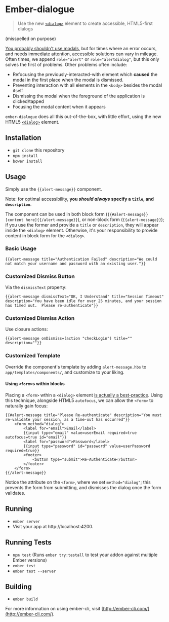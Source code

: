 # Ember-dialogue

> Use the new [`<dialog>`](https://developer.mozilla.org/en-US/docs/Web/HTML/Element/dialog) element to create accessible, HTML5-first dialogs

(misspelled on purpose)

[You probably shouldn't use modals](http://uxmovement.com/mobile/why-you-should-avoid-using-modal-windows-on-mobile/), but for times where an error occurs, and needs immediate attention, accessible solutions can vary in mileage.  Often times, we append `role="alert"` or `role="alertdialog"`, but this only solves the first of problems.  Other problems often include:

* Refocusing the previously-interacted-with element which **caused** the modal in the first place when the modal is dismissed.
* Preventing interaction with all elements in the `<body>` besides the modal itself
* Dismissing the modal when the foreground of the application is clicked/tapped
* Focusing the modal content when it appears

`ember-dialogue` does all this out-of-the-box, with little effort, using the new HTML5 [`<dialog>`](https://developer.mozilla.org/en-US/docs/Web/HTML/Element/dialog) element.

## Installation

* `git clone` this repository
* `npm install`
* `bower install`

## Usage

Simply use the `{{alert-message}}` component.

Note: for optimal accessibility, **you *should always* specify a `title`, and `description`**.

The component can be used in both block form (`{{#alert-message}}[content here]{{/alert-message}}`), or non-block form (`{{alert-message}}`); if you use the former and provide a `title` or `description`, they will appear inside the `<dialog>` element.  Otherwise, it's your responsibility to provide content in block form for the `<dialog>`.

### Basic Usage

```
{{alert-message title="Authentication Failed" description="We could not match your username and password with an existing user."}}
```

### Customized Dismiss Button

Via the `dismissText` property:
```
{{alert-message dismissText="OK, I Understand" title="Session Timeout" description="You have been idle for over 25 minutes, and your session has timed out.  Please re-authenticate"}}
```

### Customized Dismiss Action

Use closure actions:
```
{{alert-message onDismiss=(action "checkLogin") title="" description=""}}
```

### Customized Template

Override the component's template by adding `alert-message.hbs` to `app/templates/components/`, and customize to your liking.

#### Using `<form>`s within blocks

Placing a `<form>` wthin a `<dialog>` element [is actually a best-practice](https://developer.mozilla.org/en-US/docs/Web/HTML/Element/dialog#Example_2).  Using this technique, alongside HTML5 `autofocus`, we can allow the `<form>` to naturally gain focus:

```
{{#alert-message title="Please Re-authenticate" description="You must re-validate your session, as a time-out has occurred"}}
	<form method="dialog">
		<label for="email">Email</label>
		{{input type="email" value=userEmail required=true autofocus=true id="email"}}
		<label for="password">Password</label>
		{{input type="password" id="password" value=userPassword required=true}}
		<footer>
			<button type="submit">Re-Authenticate</button>
		</footer>
	</form>
{{/alert-message}}
```

Notice the attribute on the `<form>`, where we set `method="dialog"`; this prevents the form from submitting, and dismisses the dialog once the form validates.
## Running

* `ember server`
* Visit your app at http://localhost:4200.

## Running Tests

* `npm test` (Runs `ember try:testall` to test your addon against multiple Ember versions)
* `ember test`
* `ember test --server`

## Building

* `ember build`

For more information on using ember-cli, visit [http://ember-cli.com/](http://ember-cli.com/).
